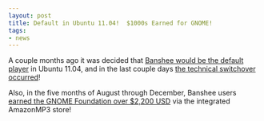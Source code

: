 ```yaml
---
layout: post
title: Default in Ubuntu 11.04!  $1000s Earned for GNOME!
tags:
- news
---
```


A couple months ago it was decided that [Banshee would be the default player](http://mail.gnome.org/archives/banshee-list/2010-November/msg00010.html) in Ubuntu 11.04, and in the last couple days [the technical switchover occurred](http://www.omgubuntu.co.uk/2010/10/banshee-becomes-ubuntu-11-04-default-music-player/)!

Also, in the five months of August through December, Banshee users [earned the GNOME Foundation over $2,200 USD](/about/revenue/) via the integrated AmazonMP3 store!
